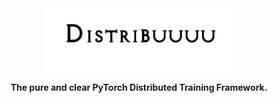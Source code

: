 <div align="center">
<img src="./images/logo.png" width="300px">

**The pure and clear PyTorch Distributed Training Framework.**

</div>
